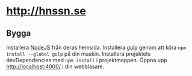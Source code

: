 # http://hnssn.se

## Bygga
Installera [NodeJS](https://nodejs.org/en/) från deras hemsida.
Installera [gulp](http://github.com/gulpjs) genom att köra `npm install --global gulp` på din maskin. Installera projektets devDependencies med `npm install` i projektmappen. Öppna upp [http://localhost:4000/](http://localhost:4000/) i din webbläsare. 

